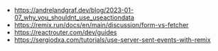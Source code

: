 - https://andrelandgraf.dev/blog/2023-01-07_why_you_shouldnt_use_useactiondata
- https://remix.run/docs/en/main/discussion/form-vs-fetcher
- https://reactrouter.com/dev/guides
- https://sergiodxa.com/tutorials/use-server-sent-events-with-remix